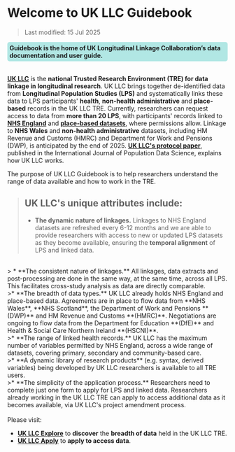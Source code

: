 # Welcome to UK LLC Guidebook
>Last modified: 15 Jul 2025
<div style="background-color: rgba(0, 178, 169, 0.3); padding: 5px; border-radius: 5px;"><strong>Guidebook is the home of UK Longitudinal Linkage Collaboration’s data documentation and user guide.</strong></div>  
<br>


[**UK LLC**](https://ukllc.ac.uk/) is the **national Trusted Research Environment (TRE) for data linkage in longitudinal research**. 
UK LLC brings together de-identified data from **Longitudinal Population Studies (LPS)** and systematically links these data to LPS participants' **health**, **non-health administrative** and **place-based** records in the UK LLC TRE. Currently, researchers can request access to data from **more than 20 LPS**, with participants' records linked to [**NHS England**](../docs/linked_health_data/NHS_England/NHSE_intro.md) and [**place-based datasets**](../docs/linked_geo_data/Place_based_intro.md), where permissions allow. Linkage to **NHS Wales** and **non-health administrative** datasets, including HM Revenue and Customs (HMRC) and Department for Work and Pensions (DWP), is anticipated by the end of 2025. [**UK LLC's protocol paper**](https://ijpds.org/article/view/2468/6167), published in the International Journal of Population Data Science, explains how UK LLC works. 

The purpose of UK LLC Guidebook is to help researchers understand the range of data available and how to work in the TRE.

>## UK LLC's unique attributes include:  
>* **The dynamic nature of linkages.** Linkages to NHS England datasets are refreshed every 6-12 months and we are able to provide researchers with access to new or updated LPS datasets as they become available, ensuring the **temporal alignment** of LPS and linked data.    
<br>
> * **The consistent nature of linkages.** All linkages, data extracts and post-processing are done in the same way, at the same time, across all LPS. This facilitates cross-study analysis as  data are directly comparable.  
<br>
>* **The breadth of data types.** UK LLC already holds NHS England and place-based data. Agreements are in place to flow data from **NHS Wales**, **NHS Scotland**, the Department of Work and Pensions **(DWP)** and HM Revenue and Customs **(HMRC)**. Negotiations are ongoing to flow data from the Department for Education **(DfE)** and Health & Social Care Northern Ireland **(HSCNI)**.  
<br>
>* **The range of linked health records.** UK LLC has the maximum number of variables permitted by NHS England, across a wide range of datasets, covering primary, secondary and community-based care.  
<br>
>* **A dynamic library of research products** (e.g. syntax, derived variables) being developed by UK LLC researchers is available to all TRE users.   
<br>
>* **The simplicity of the application process.** Researchers need to complete just one form to apply for LPS and linked data. Researchers already working in the UK LLC TRE can apply to access additional data as it becomes available, via UK LLC's project amendment process.   
<br>

<br>
Please  visit:  

*  [**UK LLC Explore**](https://explore.ukllc.ac.uk/) to **discover** the **breadth of data** held in the UK LLC TRE.  
*  [**UK LLC Apply**](https://apply.ukllc.ac.uk/) to **apply to access data**.  
